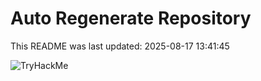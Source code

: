 # Auto Regenerate Repository

This README was last updated: 2025-08-17 13:41:45

 ![TryHackMe](https://tryhackme.com/badge/533634)